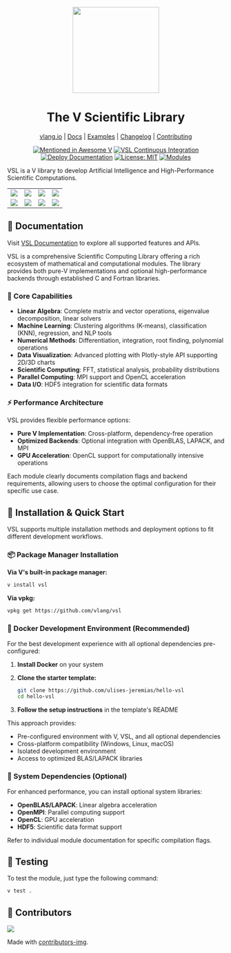 <div align="center">
  <p>
    <img
        style="width: 200px"
        width="200"
        src="https://raw.githubusercontent.com/vlang/vsl/main/static/vsl-logo.png?sanitize=true"
    >
  </p>
  <h1>The V Scientific Library</h1>

[vlang.io](https://vlang.io) |
[Docs](https://vlang.github.io/vsl) |
[Examples](./examples/) |
[Changelog](#) |
[Contributing](https://github.com/vlang/vsl/blob/main/CONTRIBUTING.md)

[![Mentioned in Awesome V][awesomevbadge]][awesomevurl]
[![VSL Continuous Integration][workflowbadge]][workflowurl]
[![Deploy Documentation][deploydocsbadge]][deploydocsurl]
[![License: MIT][licensebadge]][licenseurl]
[![Modules][ModulesBadge]][ModulesUrl]

</div>

VSL is a V library to develop Artificial Intelligence and High-Performance Scientific Computations.

|                                      |                                |                |                       |
| :----------------------------------: | :----------------------------: | :------------: | :-------------------: |
|       ![][sierpinski_triangle]       | ![][mandelbrot_blue_red_black] |   ![][julia]   | ![][mandelbrot_basic] |
| ![][mandelbrot_pseudo_random_colors] |   ![][sierpinski_triangle2]    | ![][julia_set] |   ![][julia_basic]    |

## 📖 Documentation

Visit [VSL Documentation](https://vlang.github.io/vsl) to explore all supported features and APIs.

VSL is a comprehensive Scientific Computing Library offering a rich ecosystem of mathematical and computational modules. The library provides both pure-V implementations and optional high-performance backends through established C and Fortran libraries.

### 🔬 Core Capabilities

- **Linear Algebra**: Complete matrix and vector operations, eigenvalue decomposition, linear solvers
- **Machine Learning**: Clustering algorithms (K-means), classification (KNN), regression, and NLP tools
- **Numerical Methods**: Differentiation, integration, root finding, polynomial operations
- **Data Visualization**: Advanced plotting with Plotly-style API supporting 2D/3D charts
- **Scientific Computing**: FFT, statistical analysis, probability distributions
- **Parallel Computing**: MPI support and OpenCL acceleration
- **Data I/O**: HDF5 integration for scientific data formats

### ⚡ Performance Architecture

VSL provides flexible performance options:

- **Pure V Implementation**: Cross-platform, dependency-free operation
- **Optimized Backends**: Optional integration with OpenBLAS, LAPACK, and MPI
- **GPU Acceleration**: OpenCL support for computationally intensive operations

Each module clearly documents compilation flags and backend requirements, allowing users to choose the optimal configuration for their specific use case.

## 🚀 Installation & Quick Start

VSL supports multiple installation methods and deployment options to fit different development workflows.

### 📦 Package Manager Installation

**Via V's built-in package manager:**

```sh
v install vsl
```

**Via vpkg:**

```sh
vpkg get https://github.com/vlang/vsl
```

### 🐳 Docker Development Environment (Recommended)

For the best development experience with all optional dependencies pre-configured:

1. **Install Docker** on your system
2. **Clone the starter template:**

   ```sh
   git clone https://github.com/ulises-jeremias/hello-vsl
   cd hello-vsl
   ```

3. **Follow the setup instructions** in the template's README

This approach provides:

- Pre-configured environment with V, VSL, and all optional dependencies
- Cross-platform compatibility (Windows, Linux, macOS)
- Isolated development environment
- Access to optimized BLAS/LAPACK libraries

### 🔧 System Dependencies (Optional)

For enhanced performance, you can install optional system libraries:

- **OpenBLAS/LAPACK**: Linear algebra acceleration
- **OpenMPI**: Parallel computing support
- **OpenCL**: GPU acceleration
- **HDF5**: Scientific data format support

Refer to individual module documentation for specific compilation flags.

## 🧪 Testing

To test the module, just type the following command:

```sh
v test .
```

## 👥 Contributors

<a href="https://github.com/vlang/vsl/contributors">
  <img src="https://contrib.rocks/image?repo=vlang/vsl"/>
</a>

Made with [contributors-img](https://contrib.rocks).

[awesomevbadge]: https://awesome.re/mentioned-badge.svg
[workflowbadge]: https://github.com/vlang/vsl/actions/workflows/ci.yml/badge.svg
[deploydocsbadge]: https://github.com/vlang/vsl/actions/workflows/deploy-docs.yml/badge.svg
[licensebadge]: https://img.shields.io/badge/License-MIT-blue.svg
[ModulesBadge]: https://img.shields.io/badge/modules-reference-027d9c?logo=v&logoColor=white&logoWidth=10
[awesomevurl]: https://github.com/vlang/awesome-v/blob/master/README.md#scientific-computing
[workflowurl]: https://github.com/vlang/vsl/actions/workflows/ci.yml
[deploydocsurl]: https://github.com/vlang/vsl/actions/workflows/deploy-docs.yml
[licenseurl]: https://github.com/vlang/vsl/blob/main/LICENSE
[ModulesUrl]: https://vlang.github.io/vsl/

<!-- Images -->

[sierpinski_triangle]: https://raw.githubusercontent.com/vlang/vsl/main/vcl/static/sierpinski_triangle.png
[mandelbrot_blue_red_black]: https://raw.githubusercontent.com/vlang/vsl/main/vcl/static/mandelbrot_blue_red_black.png
[julia]: https://raw.githubusercontent.com/vlang/vsl/main/vcl/static/julia.png
[mandelbrot_basic]: https://raw.githubusercontent.com/vlang/vsl/main/vcl/static/mandelbrot_basic.png
[mandelbrot_pseudo_random_colors]: https://raw.githubusercontent.com/vlang/vsl/main/vcl/static/mandelbrot_pseudo_random_colors.png
[sierpinski_triangle2]: https://raw.githubusercontent.com/vlang/vsl/main/vcl/static/sierpinski_triangle2.png
[julia_set]: https://raw.githubusercontent.com/vlang/vsl/main/vcl/static/julia_set.png
[julia_basic]: https://raw.githubusercontent.com/vlang/vsl/main/vcl/static/julia_basic.png

